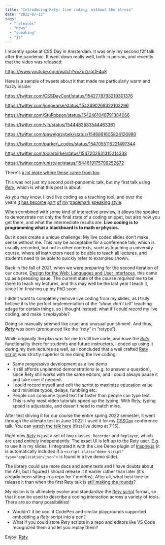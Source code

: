 ```yaml
---
title: "Introducing Rety: live coding, without the stress"
date: "2022-07-13"
tags:
  - "releases"
  - "news"
  - "speaking"
  - "js"
---
```


I recently spoke at CSS Day in Amsterdam. It was only my second f2f talk after the pandemic. It went down really well, both in person, and recently that the video was released:

https://www.youtube.com/watch?v=ZuZizqDF4q8

Here is a sample of tweets about it that made me particularly warm and fuzzy inside:
<!-- more -->
https://twitter.com/CSSDayConf/status/1542778793219301376

https://twitter.com/jonpearse/status/1542490268322103296

https://twitter.com/StuRobson/status/1542461048791384066

https://twitter.com/vlh/status/1544483583544463361

https://twitter.com/pawelgrzybek/status/1546861605824126980

https://twitter.com/parker\_codes/status/1547055116221497344

https://twitter.com/polarbirke/status/1547202631315214338

https://twitter.com/unistyler/status/1544619175796252672

There's [a lot more where these came from too](https://twitter.com/search?q=https%3A%2F%2Fwww.youtube.com%2Fwatch%3Fv%3DZuZizqDF4q8).

This was not just my second post-pandemic talk, but my first talk using _[Rety](https://rety.verou.me)_, which is what this post is about.

As you may know, I love live coding as a teaching tool, and over the years [it](https://twitter.com/aarongarciah/status/844212506365235200) [has become](https://twitter.com/gumnos/status/1118527972342935552) [part](https://twitter.com/ChrisFerdinandi/status/1027343408187277312) [of](https://twitter.com/LinnOyenFarley/status/1011650208831287296) [my](https://twitter.com/feross/status/928018779115724800) [trademark](https://twitter.com/HenriHelvetica/status/1011630698984361985) [speaking](https://twitter.com/johnallsopp/status/926417129070456832) [style](https://bradfrost.com/blog/post/on-speaking/#:~:text=Don%E2%80%99t%20live%20code%20%E2%80%93%20This%20applies%20to%20everyone%20except%20Lea%20Verou%2C%20who%20is%20an%20absolute%20beast).

When combined with some kind of interactive preview, it allows the speaker to demonstrate not only the final state of a coding snippet, but also how you get there, and what the intermediate results are. **Live coding is to programming what a blackboard is to math or physics.**

But it does create a unique challenge: My live coded slides don’t make sense without me. This may be acceptable for a conference talk, which is usually recorded, but not in other contexts, such as teaching a university course, where all instructors need to be able to teach all lectures, and students need to be able to quickly refer to examples shown.

Back in the fall of 2021, when we were preparing for the second iteration of our course, [Design for the Web: Languages and User Interfaces](https://designftw.mit.edu/), this came up as a pressing issue. The current state of the course _required_ me to be there to teach my lectures, and this may well be the last year I teach it, since I'm finishing up my PhD soon.

I didn’t want to completely remove live coding from my slides, as I truly believe it is the perfect implementation of the _“show, don’t tell”_ teaching adage for certain things, so I thought instead: what if I could _record_ my live coding, and make it replayable?

Doing so manually seemed like cruel and unusual punishment. And thus, **_[Rety](https://rety.verou.me)_** was born (pronounced like the “rety” in “retype”).

While originally the plan was for me to still live code, and have the _[Rety](https://rety.verou.me)_ functionality there for students and future instructors, I ended up using it during my own lectures as well, as I concluded that a well crafted [Rety script](https://rety.verou.me/#rety-actions) was strictly superior to me doing the live coding:

- Same progressive development as a live demo
- It still affords unplanned demonstrations (e.g. to answer a question), since Rety still works with the same editors, and I could always pause it and take over if needed.
- I could record myself and edit the script to maximize education value and minimize typos, delays, fumbling etc.
- People can consume typed text far faster than people can type text. This is why most video tutorials speed up the typing. With Rety, typing speed is adjustable, and doesn't need to match mine.

After test driving it for our course the entire spring 2022 semester, it went through the ultimate test in June 2022: I used it for my [CSSDay](https://cssday.nl/2022) conference talk. You can [watch the talk here](https://www.youtube.com/watch?v=ZuZizqDF4q8) (first live demo at 7:15).

Right now _[Rety](https://rety.verou.me)_ is just a set of two classes: `Recorder` and `Replayer`, which are used entirely independently. The exact UI is left up to the Rety user. E.g. to use it in my slides, I integrated it with the Live Demo plugin of [Inspire.js](https://inspirejs.org) (it is automatically included if a `<script class="demo-script" type="application/json">` is found in a live demo slide).

The library could use more docs and _some_ tests and I have doubts about the API, but I figured I should release it it earlier rather than later (it's already been sitting in a repo for 7 months). After all, what best time to release it than when the first Rety talk is [still making the rounds](https://frontendfoc.us/issues/549)?

My vision is to ultimately evolve and standardize the [Rety script](https://rety.verou.me/#actions) format, so that it can be used to describe a coding interaction across a variety of tools. There are so many possibilities!

- Wouldn't it be cool if CodePen and similar playgrounds supported embedding a _Rety_ script into a pen?
- What if you could store _Rety_ scripts in a repo and editors like VS Code recognized them and let you replay them?

Enjoy: [Rety](https://rety.verou.me)
